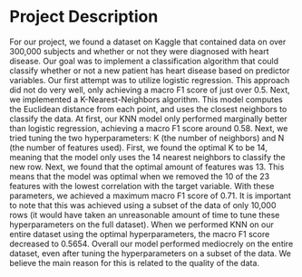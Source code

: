 # Project Description
For our project, we found a dataset on Kaggle that contained data on over 300,000 subjects and whether or not they were diagnosed with heart disease. Our goal was to implement a classification algorithm that could classify whether or not a new patient has heart disease based on predictor variables. Our first attempt was to utilize logistic regression. This approach did not do very well, only achieving a macro F1 score of just over 0.5. Next, we implemented a K-Nearest-Neighbors algorithm. This model computes the Euclidean distance from each point, and uses the closest neighbors to classify the data. At first, our KNN model only performed marginally better than logistic regression, achieving a macro F1 score around 0.58. Next, we tried tuning the two hyperparameters: K (the number of neighbors) and N (the number of features used). First, we found the optimal K to be 14, meaning that the model only uses the 14 nearest neighbors to classify the new row. Next, we found that the optimal amount of features was 13. This means that the model was optimal when we removed the 10 of the 23 features with the lowest correlation with the target variable. With these parameters, we achieved a maximum macro F1 score of 0.71. It is important to note that this was achieved using a subset of the data of only 10,000 rows (it would have taken an unreasonable amount of time to tune these hyperparameters on the full dataset). When we performed KNN on our entire dataset using the optimal hyperparameters, the macro F1 score decreased to 0.5654. Overall our model performed mediocrely on the entire dataset, even after tuning the hyperparameters on a subset of the data. We believe the main reason for this is related to the quality of the data.
